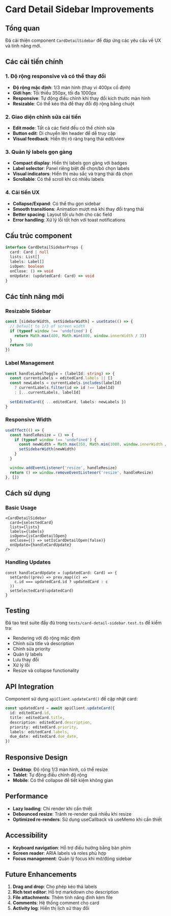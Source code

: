 # Card Detail Sidebar Improvements

## Tổng quan

Đã cải thiện component `CardDetailSidebar` để đáp ứng các yêu cầu về UX và tính năng mới.

## Các cải tiến chính

### 1. Độ rộng responsive và có thể thay đổi

- **Độ rộng mặc định**: 1/3 màn hình (thay vì 400px cố định)
- **Giới hạn**: Tối thiểu 350px, tối đa 1000px
- **Responsive**: Tự động điều chỉnh khi thay đổi kích thước màn hình
- **Resizable**: Có thể kéo thả để thay đổi độ rộng bằng chuột

### 2. Giao diện chỉnh sửa cải tiến

- **Edit mode**: Tất cả các field đều có thể chỉnh sửa
- **Button edit**: Di chuyển lên header để dễ truy cập
- **Visual feedback**: Hiển thị rõ ràng trạng thái edit/view

### 3. Quản lý labels gọn gàng

- **Compact display**: Hiển thị labels gọn gàng với badges
- **Label selector**: Panel riêng biệt để chọn/bỏ chọn labels
- **Visual indicators**: Hiển thị màu sắc và trạng thái đã chọn
- **Scrollable**: Có thể scroll khi có nhiều labels

### 4. Cải tiến UX

- **Collapse/Expand**: Có thể thu gọn sidebar
- **Smooth transitions**: Animation mượt mà khi thay đổi trạng thái
- **Better spacing**: Layout tối ưu hơn cho các field
- **Error handling**: Xử lý lỗi tốt hơn với toast notifications

## Cấu trúc component

```typescript
interface CardDetailSidebarProps {
  card: Card | null
  lists: List[]
  labels: Label[]
  isOpen: boolean
  onClose: () => void
  onUpdate: (updatedCard: Card) => void
}
```

## Các tính năng mới

### Resizable Sidebar
```typescript
const [sidebarWidth, setSidebarWidth] = useState(() => {
  // Default to 1/3 of screen width
  if (typeof window !== 'undefined') {
    return Math.max(400, Math.min(800, window.innerWidth / 3))
  }
  return 500
})
```

### Label Management
```typescript
const handleLabelToggle = (labelId: string) => {
  const currentLabels = editedCard.labels || []
  const newLabels = currentLabels.includes(labelId)
    ? currentLabels.filter(id => id !== labelId)
    : [...currentLabels, labelId]
  
  setEditedCard({ ...editedCard, labels: newLabels })
}
```

### Responsive Width
```typescript
useEffect(() => {
  const handleResize = () => {
    if (typeof window !== 'undefined') {
      const newWidth = Math.max(350, Math.min(1000, window.innerWidth / 3))
      setSidebarWidth(newWidth)
    }
  }

  window.addEventListener('resize', handleResize)
  return () => window.removeEventListener('resize', handleResize)
}, [])
```

## Cách sử dụng

### Basic Usage
```tsx
<CardDetailSidebar
  card={selectedCard}
  lists={lists}
  labels={labels}
  isOpen={isCardDetailOpen}
  onClose={() => setIsCardDetailOpen(false)}
  onUpdate={handleCardUpdate}
/>
```

### Handling Updates
```tsx
const handleCardUpdate = (updatedCard: Card) => {
  setCards((prev) => prev.map((c) => 
    c.id === updatedCard.id ? updatedCard : c
  ))
  setSelectedCard(updatedCard)
}
```

## Testing

Đã tạo test suite đầy đủ trong `tests/card-detail-sidebar.test.ts` để kiểm tra:

- Rendering với độ rộng mặc định
- Chỉnh sửa title và description
- Chỉnh sửa priority
- Quản lý labels
- Lưu thay đổi
- Xử lý lỗi
- Resize và collapse functionality

## API Integration

Component sử dụng `apiClient.updateCard()` để cập nhật card:

```typescript
const updatedCard = await apiClient.updateCard({
  id: editedCard.id,
  title: editedCard.title,
  description: editedCard.description,
  priority: editedCard.priority,
  labels: editedCard.labels,
  due_date: editedCard.due_date,
})
```

## Responsive Design

- **Desktop**: Độ rộng 1/3 màn hình, có thể resize
- **Tablet**: Tự động điều chỉnh độ rộng
- **Mobile**: Có thể collapse để tiết kiệm không gian

## Performance

- **Lazy loading**: Chỉ render khi cần thiết
- **Debounced resize**: Tránh re-render quá nhiều khi resize
- **Optimized re-renders**: Sử dụng useCallback và useMemo khi cần thiết

## Accessibility

- **Keyboard navigation**: Hỗ trợ điều hướng bằng bàn phím
- **Screen reader**: ARIA labels và roles phù hợp
- **Focus management**: Quản lý focus khi mở/đóng sidebar

## Future Enhancements

1. **Drag and drop**: Cho phép kéo thả labels
2. **Rich text editor**: Hỗ trợ markdown cho description
3. **File attachments**: Thêm tính năng đính kèm file
4. **Comments**: Hệ thống comment cho card
5. **Activity log**: Hiển thị lịch sử thay đổi 